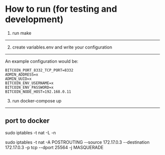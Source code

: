 How to run (for testing and development)
=========================================
1. run make
--------------

2. create variables.env and write your configuration
-----------------------------------------------------
An example configuration would be:

```
BITCOIN_PORT_8332_TCP_PORT=8332
ADMIN_ADDRESS=x
ADMIN_UUID=x
BITCOIN_ENV_USERNAME=x
BITCOIN_ENV_PASSWORD=x
BITCOIN_NODE_HOST=192.168.0.11
```

3. run docker-compose up
--------------------------

port to docker
----------------------
sudo iptables -t nat -L -n

sudo iptables -t nat -A POSTROUTING --source 172.17.0.3 --destination 172.17.0.3 -p tcp --dport 25564 -j MASQUERADE


